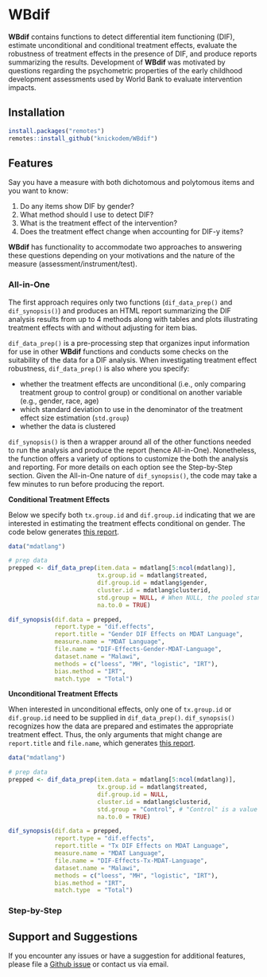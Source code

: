 
# WBdif

**WBdif** contains functions to detect differential item functioning
(DIF), estimate unconditional and conditional treatment effects,
evaluate the robustness of treatment effects in the presence of DIF, and
produce reports summarizing the results. Development of **WBdif** was
motivated by questions regarding the psychometric properties of the
early childhood development assessments used by World Bank to evaluate
intervention impacts.

## Installation

``` r
install.packages("remotes")
remotes::install_github("knickodem/WBdif")
```

## Features

Say you have a measure with both dichotomous and polytomous items and
you want to know:

1.  Do any items show DIF by gender?
2.  What method should I use to detect DIF?
3.  What is the treatment effect of the intervention?
4.  Does the treatment effect change when accounting for DIF-y items?

**WBdif** has functionality to accommodate two approaches to answering
these questions depending on your motivations and the nature of the
measure (assessment/instrument/test).

### All-in-One

The first approach requires only two functions (`dif_data_prep()` and
`dif_synopsis()`) and produces an HTML report summarizing the DIF
analysis results from up to 4 methods along with tables and plots
illustrating treatment effects with and without adjusting for item bias.

`dif_data_prep()` is a pre-processing step that organizes input
information for use in other **WBdif** functions and conducts some
checks on the suitability of the data for a DIF analysis. When
investigating treatment effect robustness, `dif_data_prep()` is also
where you specify:

  - whether the treatment effects are unconditional (i.e., only
    comparing treatment group to control group) or conditional on
    another variable (e.g., gender, race, age)
  - which standard deviation to use in the denominator of the treatment
    effect size estimation (`std.group`)
  - whether the data is clustered

`dif_synopsis()` is then a wrapper around all of the other functions
needed to run the analysis and produce the report (hence All-in-One).
Nonetheless, the function offers a variety of options to customize the
both the analysis and reporting. For more details on each option see the
Step-by-Step section. Given the All-in-One nature of `dif_synopsis()`,
the code may take a few minutes to run before producing the report.

**Conditional Treatment Effects**

Below we specify both `tx.group.id` and `dif.group.id` indicating that
we are interested in estimating the treatment effects conditional on
gender. The code below generates [this
report](https://github.com/knickodem/WBdif/blob/master/DIF-Effects-Gender-MDAT-Language.html).

``` r
data("mdatlang")

# prep data
prepped <- dif_data_prep(item.data = mdatlang[5:ncol(mdatlang)],
                         tx.group.id = mdatlang$treated,
                         dif.group.id = mdatlang$gender,
                         cluster.id = mdatlang$clusterid,
                         std.group = NULL, # When NULL, the pooled standard deviation is used
                         na.to.0 = TRUE)

dif_synopsis(dif.data = prepped,
             report.type = "dif.effects",
             report.title = "Gender DIF Effects on MDAT Language",
             measure.name = "MDAT Language",
             file.name = "DIF-Effects-Gender-MDAT-Language",
             dataset.name = "Malawi",
             methods = c("loess", "MH", "logistic", "IRT"),
             bias.method = "IRT",
             match.type  = "Total")
```

**Unconditional Treatment Effects**

When interested in unconditional effects, only one of `tx.group.id` or
`dif.group.id` need to be supplied in `dif_data_prep()`.
`dif_synopsis()` recognizes how the data are prepared and estimates the
appropriate treatment effect. Thus, the only arguments that might change
are `report.title` and `file.name`, which generates [this
report](https://github.com/knickodem/WBdif/blob/master/DIF-Effects-Tx-MDAT-Language.html).

``` r
data("mdatlang")

# prep data
prepped <- dif_data_prep(item.data = mdatlang[5:ncol(mdatlang)],
                         tx.group.id = mdatlang$treated,
                         dif.group.id = NULL,
                         cluster.id = mdatlang$clusterid,
                         std.group = "Control", # "Control" is a value in mdatlang$treated
                         na.to.0 = TRUE)

dif_synopsis(dif.data = prepped,
             report.type = "dif.effects",
             report.title = "Tx DIF Effects on MDAT Language",
             measure.name = "MDAT Language",
             file.name = "DIF-Effects-Tx-MDAT-Language",
             dataset.name = "Malawi",
             methods = c("loess", "MH", "logistic", "IRT"),
             bias.method = "IRT",
             match.type  = "Total")
```

### Step-by-Step

## Support and Suggestions

If you encounter any issues or have a suggestion for additional
features, please file a [Github
issue](https://github.com/knickodem/WBdif/issues) or contact us via
email.
